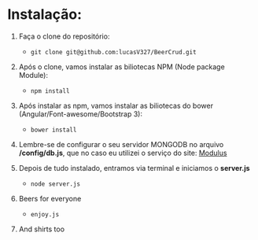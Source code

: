 # Instalação:


1. Faça o clone do repositório:
	* ``` git clone git@github.com:lucasV327/BeerCrud.git ```

2. Após o clone, vamos instalar as biliotecas NPM (Node package Module):
	* ``` npm install ```

3. Após instalar as npm, vamos instalar as biliotecas do bower (Angular/Font-awesome/Bootstrap 3):
	* ``` bower install ```

4. Lembre-se de configurar o seu servidor MONGODB no arquivo **/config/db.js**, 
que no caso eu utilizei o serviço do site: [Modulus](https://modulus.io/)

5. Depois de tudo instalado, entramos via terminal e iniciamos o **server.js**
	* ``` node server.js ```

6. Beers for everyone
	* ``` enjoy.js ```

7. And shirts too
